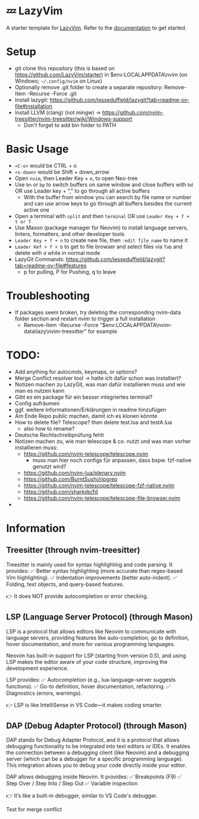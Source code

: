 # 💤 LazyVim

A starter template for [LazyVim](https://github.com/LazyVim/LazyVim).
Refer to the [documentation](https://lazyvim.github.io/installation) to get started.

# Setup
- git clone this repository (this is based on https://github.com/LazyVim/starter) in $env:LOCALAPPDATA\nvim (on Windows; `~/.config/nvim` on Linux)
- Optionally remove .git folder to create a separate repository: Remove-Item -Recurse -Force .git
- Install lazygit: https://github.com/jesseduffield/lazygit?tab=readme-ov-file#installation
- Install LLVM (clang) (not mingw) -> https://github.com/nvim-treesitter/nvim-treesitter/wiki/Windows-support
  - Don't forget to add bin folder to PATH

# Basic Usage
- `<C-o>` would be CTRL + o
- `<s-down>` would be Shift + down_arrow
- Open `nvim`, then Leader Key + `e`, to open Neo-tree
- Use `bn` or `bp` to switch buffers on same window and close buffers with `bd` OR use Leader key + "," to go through all active buffers
  - With the buffer from window you can search by file name or number and can use arrow keys to go through all buffers besides the current active one
- Open a terminal with `split` and then `terminal` OR use `Leader Key + f + t or T`
- Use Mason (package manager for Neovim) to install language servers, linters, formatters, and other developer tools
- `Leader Key + f + n` to create new file, then `:edit file_name` to name it
- `Leader Kef + f + b` to get to file browser and select files via `Tab` and delete with `d` while in normal mode
- LazyGit Commands: https://github.com/jesseduffield/lazygit?tab=readme-ov-file#features
  - p for pulling, P for Pushing, q to leave


# Troubleshooting

- If packages seem broken, try deleting the corresponding nvim-data folder section and restart nvim to trigger a full installation
  - Remove-Item -Recurse -Force "$env:LOCALAPPDATA\nvim-data\lazy\nvim-treesitter" for example

# TODO:
- Add anything for autocmds, keymaps, or options?
- Merge Conflict resolver tool -> hatte ich dafür schon was installiert?
- Notizen machen zu LazyGit, was man dafür installieren muss und wie man es nutzen kann
- Gibt es ein package für ein besser integriertes terminal?
- Config aufräumen
- ggf. weitere Informationen/Erklärungen in readme hinzufügen
- Am Ende Repo public machen, damit ich es klonen könnte
- How to delete file? Telescope? then delete test.lua and testA.lua
  - also how to rename?
- Deutsche Rechtschreibprüfung fehlt
- Notizen machen zu, wie man telescope & co. nutzt und was man vorher installieren muss:
  - https://github.com/nvim-telescope/telescope.nvim
    - muss man hier noch configs für anpassen, dass bspw. fzf-native genutzt wird?
  - https://github.com/nvim-lua/plenary.nvim
  - https://github.com/BurntSushi/ripgrep
  - https://github.com/nvim-telescope/telescope-fzf-native.nvim
  - https://github.com/sharkdp/fd
  - https://github.com/nvim-telescope/telescope-file-browser.nvim
- 


# Information

## Treesitter (through nvim-treesitter)

Treesitter is mainly used for syntax highlighting and code parsing. It provides:
✅ Better syntax highlighting (more accurate than regex-based Vim highlighting).
✅ Indentation improvements (better auto-indent).
✅ Folding, text objects, and query-based features.

👉 It does NOT provide autocompletion or error checking.

## LSP (Language Server Protocol) (through Mason)
LSP is a protocol that allows editors like Neovim to communicate with language servers, providing features like auto-completion, go to definition, hover documentation, and more for various programming languages.

Neovim has built-in support for LSP (starting from version 0.5), and using LSP makes the editor aware of your code structure, improving the development experience.

LSP provides:
✅ Autocompletion (e.g., lua-language-server suggests functions).
✅ Go-to definition, hover documentation, refactoring.
✅ Diagnostics (errors, warnings).

👉 LSP is like IntelliSense in VS Code—it makes coding smarter.

## DAP (Debug Adapter Protocol) (through Mason)
DAP stands for Debug Adapter Protocol, and it is a protocol that allows debugging functionality to be integrated into text editors or IDEs. It enables the connection between a debugging client (like Neovim) and a debugging server (which can be a debugger for a specific programming language). This integration allows you to debug your code directly inside your editor.

DAP allows debugging inside Neovim. It provides:
✅ Breakpoints (F9)
✅ Step Over / Step Into / Step Out
✅ Variable inspection

👉 It’s like a built-in debugger, similar to VS Code's debugger.


Test for merge conflict
